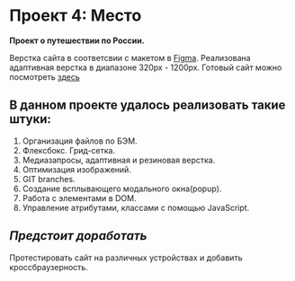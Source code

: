 # Проект 4: Место

**Проект о путешествии по России.**

Верстка сайта в соответсвии с макетом в [Figma](https://www.figma.com/file/StZjf8HnoeLdiXS7dYrLAh/JavaScript.-Sprint-4). 
Реализована адаптивная верстка в диапазоне 320px - 1200px.
Готовый сайт можно посмотреть [здесь](https://ekaterina-wert.github.io/mesto/index.html)

## **В данном проекте удалось реализовать такие штуки:**

1. Организация файлов по БЭМ.
2. Флексбокс. Грид-сетка.
3. Медиазапросы, адаптивная и резиновая верстка.
4. Оптимизация изображений.
5. GIT branches.
6. Создание всплывающего модального окна(popup). 
7. Работа с элементами в DOM.
8. Управление атрибутами, классами с помощью JavaScript.


## ***Предстоит доработать***

Протестировать сайт на различных устройствах и добавить кроссбраузерность.
